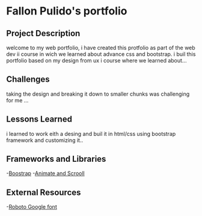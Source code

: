 # Fallon Pulido's portfolio

## Project Description

welcome to my web portfolio, i have created this protfolio as part of the web dev ii course in wich we learned about advance css and bootstrap. i buil this portfolio based on my design from ux i course where we learned about...

## Challenges

taking the design and breaking it down to smaller chunks was challenging for me ...

## Lessons Learned

i learned to work eith a desing and buil it in html/css using bootstrap framework and customizing it..

## Frameworks and Libraries
-[Boostrap](https://getbootstrap.com/)
-[Animate and Scrooll](https://michalsnik.github.io/aos/)

## External Resources 
-[Roboto Google font](https://fonts.google.com/?query=roboto)
